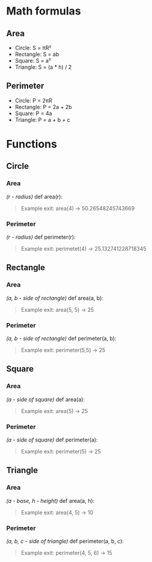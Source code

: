 # Math formulas
## Area
- Circle: S = πR²
- Rectangle: S = ab
- Square: S = a²
- Triangle: S = (a * h) / 2
## Perimeter
- Circle: P = 2πR
- Rectangle: P = 2a + 2b
- Square: P = 4a
- Triangle: P = a + b + c
# Functions
## Circle
### Area 
*(r - radius)*
def area(r):
> Example exit: area(4) -> 50.26548245743669

### Perimeter
*(r - radius)*
def perimeter(r):
> Example exit: perimetet(4) -> 25.132741228718345

## Rectangle
### Area
*(a, b - side of rectangle)*
def area(a, b):
> Example exit: area(5, 5) -> 25

### Perimeter
*(a, b - side of rectangle)*
def perimeter(a, b):
> Example exit: perimeter(5,5) -> 25

## Square
### Area
*(a - side of square)*
def area(a):
> Example exit: area(5) -> 25

### Perimeter
*(a - side of square)*
def perimeter(a):
> Example exit: perimeter(5) -> 25

## Triangle
### Area
*(a - base, h - height)*
def area(a, h):
> Example exit: area(4, 5) -> 10

### Perimeter
*(a, b, c - side of triangle)*
def perimeter(a, b, c):
> Example exit: perimeter(4, 5, 6) -> 15
